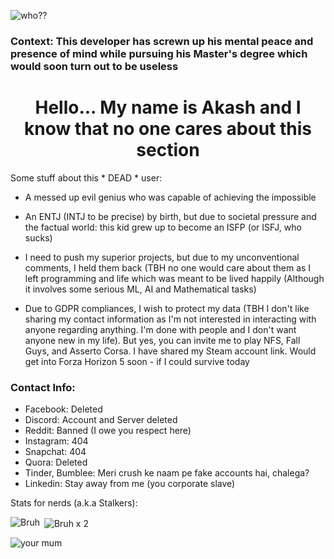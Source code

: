 <!--
**Akash-1gif/Akash-1gif** is a ✨ _special_ ✨ repository because its `README.md` (this file) appears on your GitHub profile.

Here are some ideas to get you started:

- 🔭 I’m currently working on ...
- 🌱 I’m currently learning ...
- 👯 I’m looking to collaborate on ...
- 🤔 I’m looking for help with ...
- 💬 Ask me about ...
- 📫 How to reach me: ...
- 😄 Pronouns: ...
- ⚡ Fun fact: ...
-->

<p align="left"> <img src="https://komarev.com/ghpvc/?username=Akash-1gif&label=Profile%20views&color=0e75b6&style=flat" alt="who??" /> </p>

### Context: This developer has screwn up his mental peace and presence of mind while pursuing his Master's degree which would soon turn out to be useless
<h1 align="center">Hello... My name is Akash and I know that no one cares about this section</h1>

<p> Some stuff about this * DEAD * user: </p>

- A messed up evil genius who was capable of achieving the impossible 

- An ENTJ (INTJ to be precise) by birth, but due to societal pressure and the factual world: this kid grew up to become an ISFP (or ISFJ, who sucks)

- I need to push my superior projects, but due to my unconventional comments, I held them back (TBH no one would care about them as I left programming and life which was meant to be lived happily (Although it involves some serious ML, AI and Mathematical tasks)

- Due to GDPR compliances, I wish to protect my data (TBH I don't like sharing my contact information as I'm not interested in interacting with anyone regarding anything. I'm done with people and I don't want anyone new in my life). But yes, you can invite me to play NFS, Fall Guys, and Asserto Corsa. I have shared my Steam account link. Would get into Forza Horizon 5 soon - if I could survive today

### Contact Info:
- Facebook: Deleted
- Discord: Account and Server deleted
- Reddit: Banned (I owe you respect here)
- Instagram: 404
- Snapchat: 404
- Quora: Deleted
- Tinder, Bumblee: Meri crush ke naam pe fake accounts hai, chalega?
- Linkedin: Stay away from me (you corporate slave)

<p> Stats for nerds (a.k.a Stalkers): </p>

<p><img align="left" src="https://github-readme-stats.vercel.app/api/top-langs?username=Akash-1gif&show_icons=true&locale=en&layout=compact" alt="Bruh" /></p>

<p>&nbsp;<img align="center" src="https://github-readme-stats.vercel.app/api?username=Akash-1gif&show_icons=true&locale=en" alt="Bruh x 2" /></p>

<p><img align="left" src="https://github-readme-streak-stats.herokuapp.com/?user=Akash-1gif&" alt="your mum" /></p>

